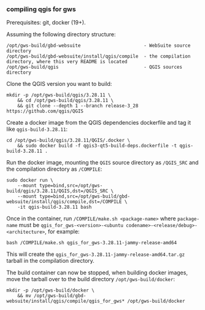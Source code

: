 ### compiling qgis for gws

Prerequisites: git, docker (19+).

Assuming the following directory structure:

```
/opt/gws-build/gbd-websuite                       - WebSuite source directory
/opt/gws-build/gbd-websuite/install/qgis/compile  - the compilation directory, where this very README is located
/opt/gws-build/qgis                               - QGIS sources directory
```

Clone the QGIS version you want to build:

```
mkdir -p /opt/gws-build/qgis/3.28.11 \
    && cd /opt/gws-build/qgis/3.28.11 \
    && git clone --depth 1 --branch release-3_28 https://github.com/qgis/QGIS
```

Create a docker image from the QGIS dependencies dockerfile and tag it like `qgis-build-3.28.11`:

```
cd /opt/gws-build/qgis/3.28.11/QGIS/.docker \
    && sudo docker build -f qgis3-qt5-build-deps.dockerfile -t qgis-build-3.28.11 .
```

Run the docker image, mounting the `QGIS` source directory as `/QGIS_SRC` and the compilation directory as `/COMPILE`:

```
sudo docker run \
    --mount type=bind,src=/opt/gws-build/qgis/3.28.11/QGIS,dst=/QGIS_SRC \
    --mount type=bind,src=/opt/gws-build/gbd-websuite/install/qgis/compile,dst=/COMPILE \
    -it qgis-build-3.28.11 bash
```

Once in the container, run `/COMPILE/make.sh <package-name>` where `package-name` must be 
`qgis_for_gws-<version>-<ubuntu codename>-<release/debug>-<architecture>`, for example:

```
bash /COMPILE/make.sh qgis_for_gws-3.28.11-jammy-release-amd64
```

This will create the `qgis_for_gws-3.28.11-jammy-release-amd64.tar.gz` tarball in the compilation directory. 

The build container can now be stopped, when building docker images, move the tarball over to the build directory `/opt/gws-build/docker`:

```
mkdir -p /opt/gws-build/docker \
    && mv /opt/gws-build/gbd-websuite/install/qgis/compile/qgis_for_gws* /opt/gws-build/docker
```

